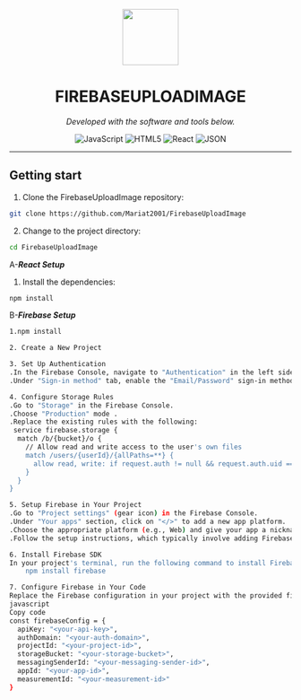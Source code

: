 <p align="center">
  <img src="https://cdn-icons-png.flaticon.com/512/6295/6295417.png" width="100" />
</p>
<p align="center">
    <h1 align="center">FIREBASEUPLOADIMAGE</h1>
</p>


<p align="center">
		<em>Developed with the software and tools below.</em>
</p>
<p align="center">
	<img src="https://img.shields.io/badge/JavaScript-F7DF1E.svg?style=flat&logo=JavaScript&logoColor=black" alt="JavaScript">
	<img src="https://img.shields.io/badge/HTML5-E34F26.svg?style=flat&logo=HTML5&logoColor=white" alt="HTML5">
	<img src="https://img.shields.io/badge/React-61DAFB.svg?style=flat&logo=React&logoColor=black" alt="React">
	<img src="https://img.shields.io/badge/JSON-000000.svg?style=flat&logo=JSON&logoColor=white" alt="JSON">
</p>
<hr>

##  Getting start

1. Clone the FirebaseUploadImage repository:

```sh
git clone https://github.com/Mariat2001/FirebaseUploadImage
```
2. Change to the project directory:

```sh
cd FirebaseUploadImage
```
  A-***React Setup***
  
1. Install the dependencies:

```sh
npm install
```
  B-***Firebase Setup***

```sh
1.npm install
```

```sh
2. Create a New Project
```

```sh
3. Set Up Authentication
.In the Firebase Console, navigate to "Authentication" in the left sidebar.
.Under "Sign-in method" tab, enable the "Email/Password" sign-in method.
```

```sh
4. Configure Storage Rules
.Go to "Storage" in the Firebase Console.
.Choose "Production" mode .
.Replace the existing rules with the following:
 service firebase.storage {
  match /b/{bucket}/o {
    // Allow read and write access to the user's own files
    match /users/{userId}/{allPaths=**} {
      allow read, write: if request.auth != null && request.auth.uid == userId;
    }
  }
}

```

```sh
5. Setup Firebase in Your Project
.Go to "Project settings" (gear icon) in the Firebase Console.
.Under "Your apps" section, click on "</>" to add a new app platform.
.Choose the appropriate platform (e.g., Web) and give your app a nickname.
.Follow the setup instructions, which typically involve adding Firebase SDK to your project.
```

```sh
6. Install Firebase SDK
In your project's terminal, run the following command to install Firebase SDK using npm:
    npm install firebase

```

```sh
7. Configure Firebase in Your Code
Replace the Firebase configuration in your project with the provided firebaseConfig object:
javascript
Copy code
const firebaseConfig = {
  apiKey: "<your-api-key>",
  authDomain: "<your-auth-domain>",
  projectId: "<your-project-id>",
  storageBucket: "<your-storage-bucket>",
  messagingSenderId: "<your-messaging-sender-id>",
  appId: "<your-app-id>",
  measurementId: "<your-measurement-id>"
}
```
